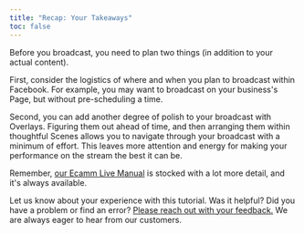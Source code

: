 ```yaml
---
title: "Recap: Your Takeaways"
toc: false
---
```


Before you broadcast, you need to plan two things (in addition to your actual content). 

First, consider the logistics of where and when you plan to broadcast within Facebook. For example, you may want to broadcast on your business's Page, but without pre-scheduling a time. 

Second, you can add another degree of polish to your broadcast with Overlays. Figuring them out ahead of time, and then arranging them within thoughtful Scenes allows you to navigate through your broadcast with a minimum of effort. This leaves more attention and energy for making your performance on the stream the best it can be.

Remember, [our Ecamm Live Manual](/ecamm-live-manual/001-introduction) is stocked with a lot more detail, and it's always available.

Let us know about your experience with this tutorial. Was it helpful? Did you have a problem or find an error? [Please reach out with your feedback.](#) We are always eager to hear from our customers.